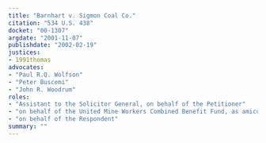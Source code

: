 ```yaml
---
title: "Barnhart v. Sigmon Coal Co."
citation: "534 U.S. 438"
docket: "00-1307"
argdate: "2001-11-07"
publishdate: "2002-02-19"
justices:
- 1991thomas
advocates:
- "Paul R.Q. Wolfson"
- "Peter Buscemi"
- "John R. Woodrum"
roles:
- "Assistant to the Solicitor General, on behalf of the Petitioner"
- "on behalf of the United Mine Workers Combined Benefit Fund, as amicus curiae"
- "on behalf of the Respondent"
summary: ""
---
```


